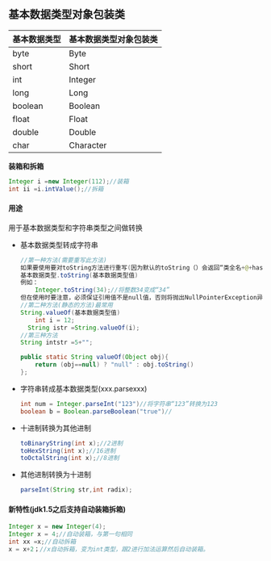 ## 基本数据类型对象包装类

| 基本数据类型 | 基本数据类型对象包装类 |
| ------------ | ---------------------- |
| byte         | Byte                   |
| short        | Short                  |
| int          | Integer                |
| long         | Long                   |
| boolean      | Boolean                |
| float        | Float                  |
| double       | Double                 |
| char         | Character              |

**装箱和拆箱**

```java
Integer i =new Integer(112);//装箱
int ii =i.intValue();//拆箱
```

#### **用途**

用于基本数据类型和字符串类型之间做转换

- 基本数据类型转成字符串

  ```java
  //第一种方法(需要重写此方法)
  如果要使用要对toString方法进行重写(因为默认的toString（）会返回“类全名+@+hashCode”故一般需要重写此方法)
  基本数据类型.toString(基本数据类型值)
  例如：
      Integer.toString(34);//将整数34变成“34”
  但在使用时要注意，必须保证引用值不是null值，否则将抛出NullPointerException异常。
  //第二种方法(静态的方法)最常用
  String.valueOf(基本数据类型值)
      int i = 12;
  	String istr =String.valueOf(i);
  //第三种方法
  String intstr =5+"";
  ```

  ```java
  public static String valueOf(Object obj){
      return (obj==null) ? "null" : obj.toString()
  };
  ```

- 字符串转成基本数据类型(xxx.parsexxx)

  ```java
  int num = Integer.parseInt("123")//将字符串“123”转换为123
  boolean b = Boolean.parseBoolean("true")//
  ```

- 十进制转换为其他进制

  ```java
  toBinaryString(int x);//2进制
  toHexString(int x);//16进制
  toOctalString(int x);//8进制
  ```

- 其他进制转换为十进制

  ```java
  parseInt(String str,int radix);
  ```

#### 新特性(jdk1.5之后支持自动装箱拆箱)

```java
Integer x = new Integer(4);
Integer x = 4;//自动装箱，与第一句相同
int xx =x;//自动拆箱
x = x+2；//x自动拆箱，变为int类型，跟2进行加法运算然后自动装箱。
```

